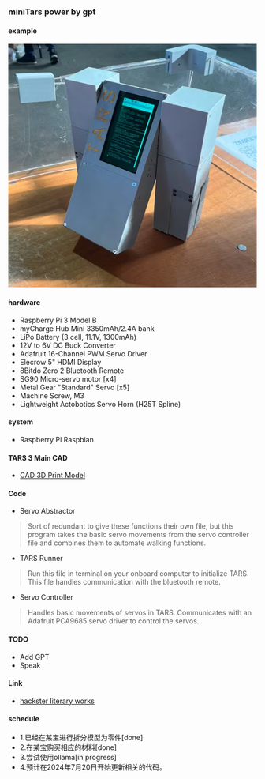 ### miniTars power by gpt


#### example

![img.png](img.png)


#### hardware

* Raspberry Pi 3 Model B
* myCharge Hub Mini 3350mAh/2.4A bank
* LiPo Battery (3 cell, 11.1V, 1300mAh)
* 12V to 6V DC Buck Converter
* Adafruit 16-Channel PWM Servo Driver
* Elecrow 5" HDMI Display
* 8Bitdo Zero 2 Bluetooth Remote
* SG90 Micro-servo motor  [x4]
* Metal Gear "Standard" Servo [x5]
* Machine Screw, M3
* Lightweight Actobotics Servo Horn (H25T Spline)


#### system 

* Raspberry Pi Raspbian


#### TARS 3 Main CAD

* [CAD 3D Print Model](3d_model/main.step)

#### Code 

* Servo Abstractor
>Sort of redundant to give these functions their own file, but this program takes the basic servo movements from the servo controller file and combines them to automate walking functions.

* TARS Runner
>Run this file in terminal on your onboard computer to initialize TARS. This file handles communication with the bluetooth remote.

* Servo Controller
> Handles basic movements of servos in TARS. Communicates with an Adafruit PCA9685 servo driver to control the servos.



#### TODO

* Add GPT
* Speak


#### Link 

* [hackster literary works](https://www.hackster.io/charlesdiaz/how-to-build-your-own-replica-of-tars-from-interstellar-224833)


#### schedule


* 1.已经在某宝进行拆分模型为零件[done]
* 2.在某宝购买相应的材料[done]
* 3.尝试使用ollama[in progress]
* 4.预计在2024年7月20日开始更新相关的代码。